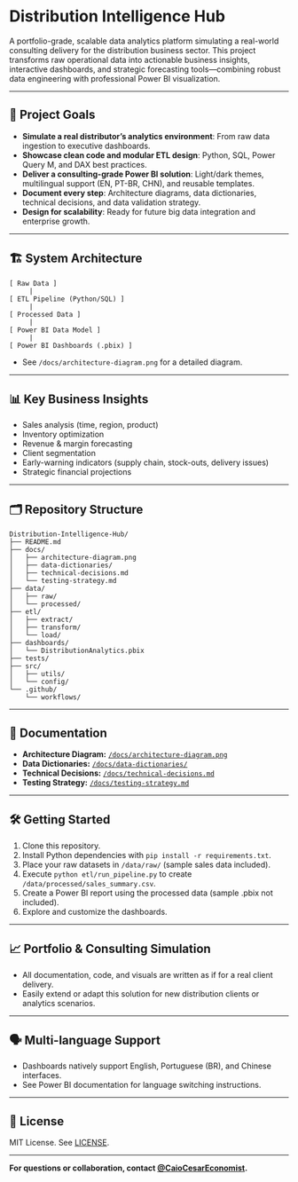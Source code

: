 # Distribution Intelligence Hub

A portfolio-grade, scalable data analytics platform simulating a real-world consulting delivery for the distribution business sector. This project transforms raw operational data into actionable business insights, interactive dashboards, and strategic forecasting tools—combining robust data engineering with professional Power BI visualization.

---

## 🚀 Project Goals

- **Simulate a real distributor’s analytics environment**: From raw data ingestion to executive dashboards.
- **Showcase clean code and modular ETL design**: Python, SQL, Power Query M, and DAX best practices.
- **Deliver a consulting-grade Power BI solution**: Light/dark themes, multilingual support (EN, PT-BR, CHN), and reusable templates.
- **Document every step**: Architecture diagrams, data dictionaries, technical decisions, and data validation strategy.
- **Design for scalability**: Ready for future big data integration and enterprise growth.

---

## 🏗️ System Architecture

```
[ Raw Data ]
     |
[ ETL Pipeline (Python/SQL) ]
     |
[ Processed Data ]
     |
[ Power BI Data Model ]
     |
[ Power BI Dashboards (.pbix) ]
```

- See `/docs/architecture-diagram.png` for a detailed diagram.

---

## 📊 Key Business Insights

- Sales analysis (time, region, product)
- Inventory optimization
- Revenue & margin forecasting
- Client segmentation
- Early-warning indicators (supply chain, stock-outs, delivery issues)
- Strategic financial projections

---

## 🗂️ Repository Structure

```
Distribution-Intelligence-Hub/
├── README.md
├── docs/
│   ├── architecture-diagram.png
│   ├── data-dictionaries/
│   ├── technical-decisions.md
│   └── testing-strategy.md
├── data/
│   ├── raw/
│   └── processed/
├── etl/
│   ├── extract/
│   ├── transform/
│   └── load/
├── dashboards/
│   └── DistributionAnalytics.pbix
├── tests/
├── src/
│   ├── utils/
│   └── config/
└── .github/
    └── workflows/
```

---

## 📝 Documentation

- **Architecture Diagram:** [`/docs/architecture-diagram.png`](docs/architecture-diagram.png)
- **Data Dictionaries:** [`/docs/data-dictionaries/`](docs/data-dictionaries/)
- **Technical Decisions:** [`/docs/technical-decisions.md`](docs/technical-decisions.md)
- **Testing Strategy:** [`/docs/testing-strategy.md`](docs/testing-strategy.md)

---

## 🛠️ Getting Started

1. Clone this repository.
2. Install Python dependencies with `pip install -r requirements.txt`.
3. Place your raw datasets in `/data/raw/` (sample sales data included).
4. Execute `python etl/run_pipeline.py` to create `/data/processed/sales_summary.csv`.
5. Create a Power BI report using the processed data (sample .pbix not included).
6. Explore and customize the dashboards.

---

## 📈 Portfolio & Consulting Simulation

- All documentation, code, and visuals are written as if for a real client delivery.
- Easily extend or adapt this solution for new distribution clients or analytics scenarios.

---

## 🗣️ Multi-language Support

- Dashboards natively support English, Portuguese (BR), and Chinese interfaces.
- See Power BI documentation for language switching instructions.

---

## 📄 License

MIT License. See [LICENSE](LICENSE).

---

**For questions or collaboration, contact [@CaioCesarEconomist](https://github.com/CaioCesarEconomist).**